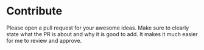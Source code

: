# Contribute

Please open a pull request for your awesome ideas. Make sure to clearly state what the PR is about and why it is good to add. It makes it much easier for me to review and approve.
